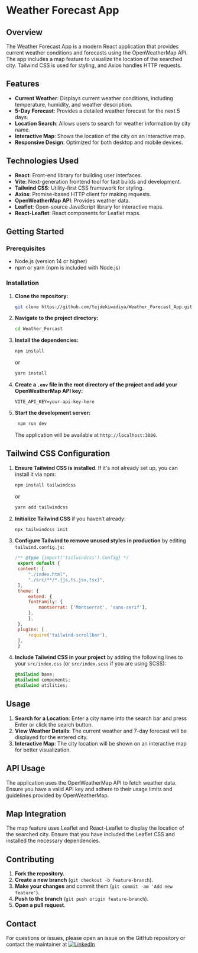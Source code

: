 # Weather Forecast App

## Overview

The Weather Forecast App is a modern React application that provides current weather conditions and forecasts using the OpenWeatherMap API. The app includes a map feature to visualize the location of the searched city. Tailwind CSS is used for styling, and Axios handles HTTP requests.

## Features

- **Current Weather**: Displays current weather conditions, including temperature, humidity, and weather description.
- **5-Day Forecast**: Provides a detailed weather forecast for the next 5 days.
- **Location Search**: Allows users to search for weather information by city name.
- **Interactive Map**: Shows the location of the city on an interactive map.
- **Responsive Design**: Optimized for both desktop and mobile devices.

## Technologies Used

- **React**: Front-end library for building user interfaces.
- **Vite**: Next-generation frontend tool for fast builds and development.
- **Tailwind CSS**: Utility-first CSS framework for styling.
- **Axios**: Promise-based HTTP client for making requests.
- **OpenWeatherMap API**: Provides weather data.
- **Leaflet**: Open-source JavaScript library for interactive maps.
- **React-Leaflet**: React components for Leaflet maps.

## Getting Started

### Prerequisites

- Node.js (version 14 or higher)
- npm or yarn (npm is included with Node.js)

### Installation

1. **Clone the repository:**

   ```bash
   git clone https://github.com/tejdekiwadiya/Weather_Forecast_App.git
   ```

2. **Navigate to the project directory:**

   ```bash
   cd Weather_Forcast
   ```

3. **Install the dependencies:**

   ```bash
   npm install
   ```

   or

   ```bash
   yarn install
   ```

4. **Create a `.env` file in the root directory of the project and add your OpenWeatherMap API key:**

   ```env
   VITE_API_KEY=your-api-key-here
   ```

5. **Start the development server:**

   ```bash
    npm run dev
   ```
   The application will be available at `http://localhost:3000`.

## Tailwind CSS Configuration

1. **Ensure Tailwind CSS is installed**. If it's not already set up, you can install it via npm:

   ```bash
   npm install tailwindcss
   ```

   or

   ```bash
   yarn add tailwindcss
   ```

2. **Initialize Tailwind CSS** if you haven’t already:

   ```bash
   npx tailwindcss init
   ```

3. **Configure Tailwind to remove unused styles in production** by editing `tailwind.config.js`:

   ```javascript
   /** @type {import('tailwindcss').Config} */
    export default {
    content: [
        "./index.html",
        "./src/**/*.{js,ts,jsx,tsx}",
    ],
    theme: {
        extend: {
        fontFamily: {
            montserrat: ['Montserrat', 'sans-serif'],
        },
        },
    },
    plugins: [
        require('tailwind-scrollbar'),
    ],
    }
   ```

4. **Include Tailwind CSS in your project** by adding the following lines to your `src/index.css` (or `src/index.scss` if you are using SCSS):

   ```css
   @tailwind base;
   @tailwind components;
   @tailwind utilities;
   ```

## Usage

1. **Search for a Location**: Enter a city name into the search bar and press Enter or click the search button.
2. **View Weather Details**: The current weather and 7-day forecast will be displayed for the entered city.
3. **Interactive Map**: The city location will be shown on an interactive map for better visualization.

## API Usage

The application uses the OpenWeatherMap API to fetch weather data. Ensure you have a valid API key and adhere to their usage limits and guidelines provided by OpenWeatherMap.

## Map Integration

The map feature uses Leaflet and React-Leaflet to display the location of the searched city. Ensure that you have included the Leaflet CSS and installed the necessary dependencies.

## Contributing

1. **Fork the repository.**
2. **Create a new branch** (`git checkout -b feature-branch`).
3. **Make your changes** and commit them (`git commit -am 'Add new feature'`).
4. **Push to the branch** (`git push origin feature-branch`).
5. **Open a pull request**.

## Contact

For questions or issues, please open an issue on the GitHub repository or contact the maintainer at [![LinkedIn](https://img.shields.io/badge/LinkedIn-%230077B5.svg?logo=linkedin&logoColor=white)](https://linkedin.com/in/tejdekiwadiya)
